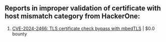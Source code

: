 ## Reports in improper validation of certificate with host mismatch category from HackerOne:
1. [CVE-2024-2466: TLS certificate check bypass with mbedTLS](https://hackerone.com/reports/2416725) | $0.0 bounty